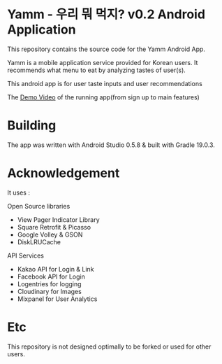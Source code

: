 Yamm - 우리 뭐 먹지?  v0.2 Android Application
============
This repository contains the source code for the Yamm Android App.

Yamm is a mobile application service provided for Korean users. 
It recommends what menu to eat by analyzing tastes of user(s). 

This android app is for user taste inputs and user recommendations 

The [Demo Video](https://www.youtube.com/watch?v=tDzufFzgjeM&feature=youtu.be) of the running app(from sign up to main features)

Building
============
The app was written with Android Studio 0.5.8 & built with Gradle 19.0.3.

Acknowledgement
============
It uses :

Open Source libraries
- View Pager Indicator Library
- Square Retrofit & Picasso
- Google Volley & GSON
- DiskLRUCache

API Services
- Kakao API for Login & Link
- Facebook API for Login
- Logentries for logging
- Cloudinary for Images
- Mixpanel for User Analytics

Etc
=============
This repository is not designed optimally to be forked or used for other users. 
